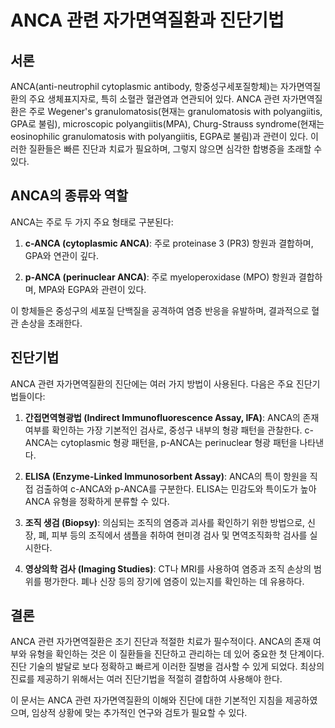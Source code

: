 # ANCA 관련 자가면역질환과 진단기법

## 서론
ANCA(anti-neutrophil cytoplasmic antibody, 항중성구세포질항체)는 자가면역질환의 주요 생체표지자로, 특히 소혈관 혈관염과 연관되어 있다. ANCA 관련 자가면역질환은 주로 Wegener's granulomatosis(현재는 granulomatosis with polyangiitis, GPA로 불림), microscopic polyangiitis(MPA), Churg-Strauss syndrome(현재는 eosinophilic granulomatosis with polyangiitis, EGPA로 불림)과 관련이 있다. 이러한 질환들은 빠른 진단과 치료가 필요하며, 그렇지 않으면 심각한 합병증을 초래할 수 있다.

## ANCA의 종류와 역할
ANCA는 주로 두 가지 주요 형태로 구분된다:

1. **c-ANCA (cytoplasmic ANCA)**: 주로 proteinase 3 (PR3) 항원과 결합하며, GPA와 연관이 깊다.
   
2. **p-ANCA (perinuclear ANCA)**: 주로 myeloperoxidase (MPO) 항원과 결합하며, MPA와 EGPA와 관련이 있다.

이 항체들은 중성구의 세포질 단백질을 공격하여 염증 반응을 유발하며, 결과적으로 혈관 손상을 초래한다.

## 진단기법
ANCA 관련 자가면역질환의 진단에는 여러 가지 방법이 사용된다. 다음은 주요 진단기법들이다:

1. **간접면역형광법 (Indirect Immunofluorescence Assay, IFA)**: ANCA의 존재 여부를 확인하는 가장 기본적인 검사로, 중성구 내부의 형광 패턴을 관찰한다. c-ANCA는 cytoplasmic 형광 패턴을, p-ANCA는 perinuclear 형광 패턴을 나타낸다.

2. **ELISA (Enzyme-Linked Immunosorbent Assay)**: ANCA의 특이 항원을 직접 검출하여 c-ANCA와 p-ANCA를 구분한다. ELISA는 민감도와 특이도가 높아 ANCA 유형을 정확하게 분류할 수 있다.

3. **조직 생검 (Biopsy)**: 의심되는 조직의 염증과 괴사를 확인하기 위한 방법으로, 신장, 폐, 피부 등의 조직에서 샘플을 취하여 현미경 검사 및 면역조직화학 검사를 실시한다.

4. **영상의학 검사 (Imaging Studies)**: CT나 MRI를 사용하여 염증과 조직 손상의 범위를 평가한다. 폐나 신장 등의 장기에 염증이 있는지를 확인하는 데 유용하다.

## 결론
ANCA 관련 자가면역질환은 조기 진단과 적절한 치료가 필수적이다. ANCA의 존재 여부와 유형을 확인하는 것은 이 질환들을 진단하고 관리하는 데 있어 중요한 첫 단계이다. 진단 기술의 발달로 보다 정확하고 빠르게 이러한 질병을 검사할 수 있게 되었다. 최상의 진료를 제공하기 위해서는 여러 진단기법을 적절히 결합하여 사용해야 한다. 

이 문서는 ANCA 관련 자가면역질환의 이해와 진단에 대한 기본적인 지침을 제공하였으며, 임상적 상황에 맞는 추가적인 연구와 검토가 필요할 수 있다.